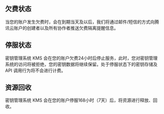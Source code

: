 ## 欠费状态
当您的账户发生欠费时，会在到期当天及以后，我们将通过邮件/短信的方式向腾讯云账户的创建者以及所有协作者推送欠费隔离提醒信息。

## 停服状态
密钥管理系统 KMS 会在您的账户欠费24小时后停止服务，此时，您对密钥管理系统的访问将被拒绝，您的密钥数据将继续保留。处于停服状态下的密钥存储及 API 调用行为将不会进行计费。

## 资源回收
密钥管理系统 KMS 会在您的账户停服168小时（7天）后，将资源进行释放、回收。

